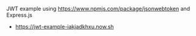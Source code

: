 JWT example using https://www.npmjs.com/package/jsonwebtoken
and Express.js

- https://jwt-example-iakjadkhxu.now.sh
